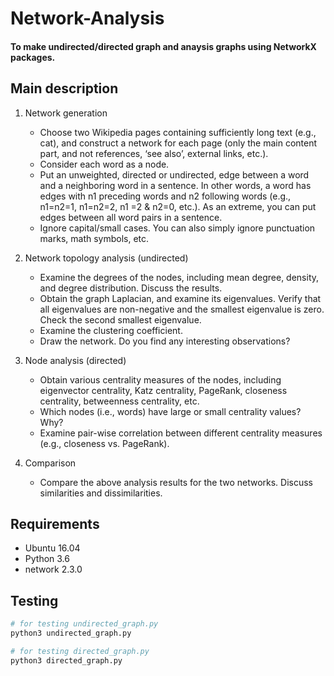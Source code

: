 # Network-Analysis
#### To make undirected/directed graph and anaysis graphs using NetworkX packages.

## Main description

1. Network generation
    - Choose two Wikipedia pages containing sufficiently long text (e.g., cat), and construct a network for
    each page (only the main content part, and not references, ‘see also’, external links, etc.).
    - Consider each word as a node.
    - Put an unweighted, directed or undirected, edge between a word and a neighboring word in a
    sentence. In other words, a word has edges with n1 preceding words and n2 following words (e.g.,
    n1=n2=1, n1=n2=2, n1 =2 & n2=0, etc.). As an extreme, you can put edges between all word pairs in a
    sentence.
    - Ignore capital/small cases. You can also simply ignore punctuation marks, math symbols, etc.

2. Network topology analysis (undirected)
    - Examine the degrees of the nodes, including mean degree, density, and degree distribution. Discuss
    the results.
    - Obtain the graph Laplacian, and examine its eigenvalues. Verify that all eigenvalues are non-negative
    and the smallest eigenvalue is zero. Check the second smallest eigenvalue.
    - Examine the clustering coefficient.
    - Draw the network. Do you find any interesting observations?

3. Node analysis (directed)
    - Obtain various centrality measures of the nodes, including eigenvector centrality, Katz centrality,
    PageRank, closeness centrality, betweenness centrality, etc.
    - Which nodes (i.e., words) have large or small centrality values? Why?
    - Examine pair-wise correlation between different centrality measures (e.g., closeness vs. PageRank).

4. Comparison
    - Compare the above analysis results for the two networks. Discuss similarities and dissimilarities.

## Requirements

- Ubuntu 16.04
- Python 3.6
- network 2.3.0

## Testing

```bash
# for testing undirected_graph.py
python3 undirected_graph.py

# for testing directed_graph.py
python3 directed_graph.py
```
